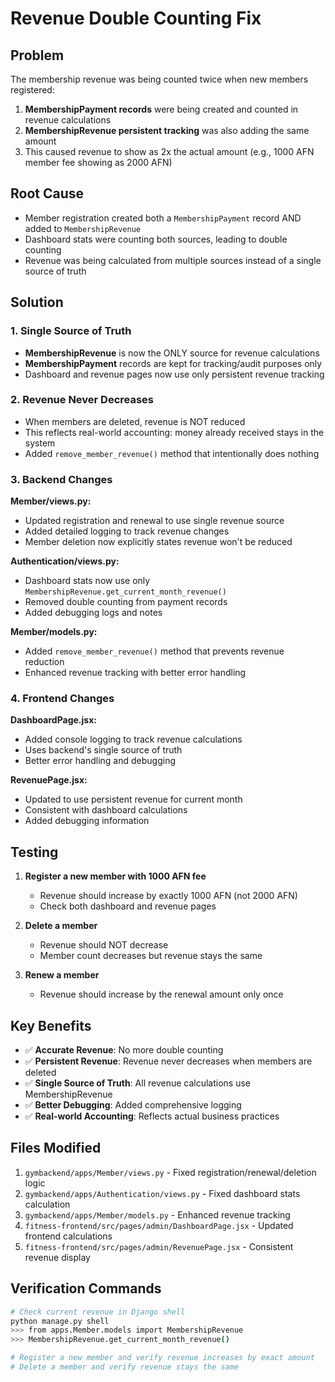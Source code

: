 # Revenue Double Counting Fix

## Problem
The membership revenue was being counted twice when new members registered:
1. **MembershipPayment records** were being created and counted in revenue calculations
2. **MembershipRevenue persistent tracking** was also adding the same amount
3. This caused revenue to show as 2x the actual amount (e.g., 1000 AFN member fee showing as 2000 AFN)

## Root Cause
- Member registration created both a `MembershipPayment` record AND added to `MembershipRevenue`
- Dashboard stats were counting both sources, leading to double counting
- Revenue was being calculated from multiple sources instead of a single source of truth

## Solution
### 1. Single Source of Truth
- **MembershipRevenue** is now the ONLY source for revenue calculations
- **MembershipPayment** records are kept for tracking/audit purposes only
- Dashboard and revenue pages now use only persistent revenue tracking

### 2. Revenue Never Decreases
- When members are deleted, revenue is NOT reduced
- This reflects real-world accounting: money already received stays in the system
- Added `remove_member_revenue()` method that intentionally does nothing

### 3. Backend Changes
**Member/views.py:**
- Updated registration and renewal to use single revenue source
- Added detailed logging to track revenue changes
- Member deletion now explicitly states revenue won't be reduced

**Authentication/views.py:**
- Dashboard stats now use only `MembershipRevenue.get_current_month_revenue()`
- Removed double counting from payment records
- Added debugging logs and notes

**Member/models.py:**
- Added `remove_member_revenue()` method that prevents revenue reduction
- Enhanced revenue tracking with better error handling

### 4. Frontend Changes
**DashboardPage.jsx:**
- Added console logging to track revenue calculations
- Uses backend's single source of truth
- Better error handling and debugging

**RevenuePage.jsx:**
- Updated to use persistent revenue for current month
- Consistent with dashboard calculations
- Added debugging information

## Testing
1. **Register a new member with 1000 AFN fee**
   - Revenue should increase by exactly 1000 AFN (not 2000 AFN)
   - Check both dashboard and revenue pages

2. **Delete a member**
   - Revenue should NOT decrease
   - Member count decreases but revenue stays the same

3. **Renew a member**
   - Revenue should increase by the renewal amount only once

## Key Benefits
- ✅ **Accurate Revenue**: No more double counting
- ✅ **Persistent Revenue**: Revenue never decreases when members are deleted
- ✅ **Single Source of Truth**: All revenue calculations use MembershipRevenue
- ✅ **Better Debugging**: Added comprehensive logging
- ✅ **Real-world Accounting**: Reflects actual business practices

## Files Modified
1. `gymbackend/apps/Member/views.py` - Fixed registration/renewal/deletion logic
2. `gymbackend/apps/Authentication/views.py` - Fixed dashboard stats calculation
3. `gymbackend/apps/Member/models.py` - Enhanced revenue tracking
4. `fitness-frontend/src/pages/admin/DashboardPage.jsx` - Updated frontend calculations
5. `fitness-frontend/src/pages/admin/RevenuePage.jsx` - Consistent revenue display

## Verification Commands
```bash
# Check current revenue in Django shell
python manage.py shell
>>> from apps.Member.models import MembershipRevenue
>>> MembershipRevenue.get_current_month_revenue()

# Register a new member and verify revenue increases by exact amount
# Delete a member and verify revenue stays the same
```
